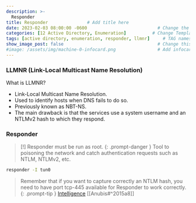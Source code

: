 ```yaml
---
description: >-
  Responder
title: Responder               # Add title here
date: 2023-02-03 08:00:00 -0600                           # Change the date to match completion date
categories: [12 Active Directory, Enumeration]          # Change Templates to Writeup
tags: [active directory, enumeration, responder, llmnr]     # TAG names should always be lowercase; replace template with writeup, and add relevant tags
show_image_post: false                                    # Change this to true
#image: /assets/img/machine-0-infocard.png                # Add infocard image here for post preview image
---
```


### LLMNR (Link-Local Multicast Name Resolution)
What is LLMNR?
- Link-Local Multicast Name Resolution.
- Used to identify hosts when DNS fails to do so.
- Previously known as NBT-NS.
- The main drawback is that the services use a system username and an NTLMv2 hash to which they respond.

### Responder
> [!] Responder must be run as root.
{: .prompt-danger }
Tool to poisoning the network and catch authentication requests such as NTLM, NTLMv2, etc.
```bash
responder -I tun0
```
> Remember that if you want to capture correctly an NTLM hash, you need to have port tcp-445 available for Responder to work correctly.
{: .prompt-tip }
[Intelligence](https://shuciran.github.io/posts/Intelligence/#fnref:responder)
[[Anubis#^2015a8]]

